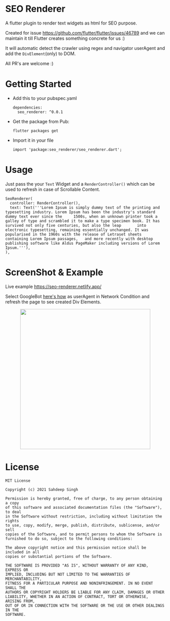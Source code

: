# SEO Renderer

A flutter plugin to render text widgets as html for SEO purpose.

Created for issue https://github.com/flutter/flutter/issues/46789 and we can maintain it till Flutter creates something concrete for us :)

It will automatic detect the crawler using regex and navigator userAgent and add the `DivElement`(only) to DOM.

All PR's are welcome :) 

# Getting Started

* Add this to your pubspec.yaml
  ```
  dependencies:
    seo_renderer: ^0.0.1
  
  ```
* Get the package from Pub:

  ```
  flutter packages get
  ```
* Import it in your file

  ```
  import 'package:seo_renderer/seo_renderer.dart';
  ```
  
# Usage
Just pass the your `Text` Widget and a `RenderController()` which can be used to refresh in case of Scrollable Content.

```
SeoRenderer(
  controller: RenderController(),
  text: Text('''Lorem Ipsum is simply dummy text of the printing and typesetting industry. Lorem Ipsum has been the industry's standard dummy text ever since the     1500s, when an unknown printer took a galley of type and scrambled it to make a type specimen book. It has survived not only five centuries, but also the leap       into electronic typesetting, remaining essentially unchanged. It was popularised in the 1960s with the release of Letraset sheets containing Lorem Ipsum passages,   and more recently with desktop publishing software like Aldus PageMaker including versions of Lorem Ipsum.'''),
),
```
# ScreenShot & Example

Live example https://seo-renderer.netlify.app/

Select GoogleBot [here's how](https://www.howtogeek.com/113439/how-to-change-your-browsers-user-agent-without-installing-any-extensions/) as userAgent in Network Condition and refresh the page to see created Div Elements.

<p align="center">
<img src="https://raw.githubusercontent.com/iamSahdeep/seo_renderer/master/assets/1.png" width="410" height="440">
</p>

# License
```
MIT License

Copyright (c) 2021 Sahdeep Singh

Permission is hereby granted, free of charge, to any person obtaining a copy
of this software and associated documentation files (the "Software"), to deal
in the Software without restriction, including without limitation the rights
to use, copy, modify, merge, publish, distribute, sublicense, and/or sell
copies of the Software, and to permit persons to whom the Software is
furnished to do so, subject to the following conditions:

The above copyright notice and this permission notice shall be included in all
copies or substantial portions of the Software.

THE SOFTWARE IS PROVIDED "AS IS", WITHOUT WARRANTY OF ANY KIND, EXPRESS OR
IMPLIED, INCLUDING BUT NOT LIMITED TO THE WARRANTIES OF MERCHANTABILITY,
FITNESS FOR A PARTICULAR PURPOSE AND NONINFRINGEMENT. IN NO EVENT SHALL THE
AUTHORS OR COPYRIGHT HOLDERS BE LIABLE FOR ANY CLAIM, DAMAGES OR OTHER
LIABILITY, WHETHER IN AN ACTION OF CONTRACT, TORT OR OTHERWISE, ARISING FROM,
OUT OF OR IN CONNECTION WITH THE SOFTWARE OR THE USE OR OTHER DEALINGS IN THE
SOFTWARE.
```
